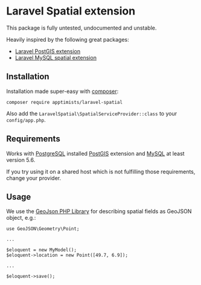# Laravel Spatial extension

This package is fully untested, undocumented and unstable.

Heavily inspired by the following great packages:
- [Laravel PostGIS extension](https://github.com/njbarrett/laravel-postgis)
- [Laravel MySQL spatial extension](https://github.com/grimzy/laravel-mysql-spatial)

## Installation

Installation made super-easy with [composer](https://getcomposer.org):
```
composer require apptimists/laravel-spatial
```

Also add the `LaravelSpatial\SpatialServiceProvider::class` to your `config/app.php`.

## Requirements

Works with [PostgreSQL](https://www.postgresql.org) installed [PostGIS](http://postgis.net) extension and [MySQL](http://mysql.com) at least version 5.6.

If you try using it on a shared host which is not fulfilling those requirements, change your provider.

## Usage

We use the [GeoJson PHP Library](http://jmikola.github.io/geojson/) for describing spatial fields as GeoJSON object, e.g.:
```
use GeoJSON\Geometry\Point;
 
...
 
$eloquent = new MyModel();
$eloquent->location = new Point([49.7, 6.9]);
 
...
 
$eloquent->save();
```
